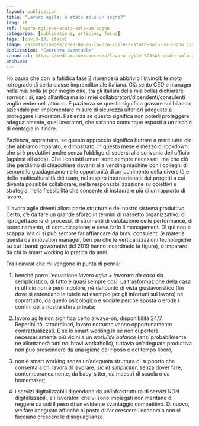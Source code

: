 ```yaml
---
layout: publication
title: "Lavoro agile: è stato solo un sogno?"
lang: it
ref: lavoro-agile-e-stato-solo-un-sogno
categories: [publications, articles, focus]
tags: [covid-19, italy]
image: /assets/images/2020-04-26-lavoro-agile-e-stato-solo-un-sogno.jpg
publication: "Coerenza eventuale"
canonical: https://medium.com/coerenza/lavoro-agile-%C3%A8-stato-solo-un-sogno-4f919be951d7
archive:
---
```


Ho paura che con la fatidica fase 2 riprenderà abbrivio l’invincibile moto retrogrado di certa classe imprenditoriale italiana. Già sento CEO e manager nella mia bolla (o per meglio dire, tra gli italiani della mia bolla) dichiarare sornioni: sì, sarò all’antica ma io i miei collaboratori/dipendenti/consulenti voglio vedermeli attorno. E pazienza se questo significa gravare sul bilancio aziendale per implementare misure di sicurezza ulteriori adeguate a proteggere i lavoratori. Pazienza se questo significa non poterli proteggere adeguatamente, quei lavoratori, che saranno comunque esposti a un rischio di contagio in itinere.

Pazienza, soprattutto, se questo approccio significa buttare a mare tutto ciò che abbiamo imparato, e dimostrato, in questo mese e mezzo di lockdown: che si è produttivi anche senza l’obbligo di sedersi alla scrivania dell’ufficio (against all odds). Che i contatti umani sono sempre necessari, ma che ciò che perdiamo di chiacchiere davanti alla vending machine con i colleghi di sempre lo guadagniamo nelle opportunità di arricchimento della diversità e della multiculturalità dei team, nel respiro internazionale dei progetti a cui diventa possibile collaborare, nella responsabilizzazione su obiettivi e strategia, nella flessibilità che consente di instaurare più di un rapporto di lavoro.

Il lavoro agile diventi allora parte strutturale del nostro sistema produttivo. Certo, c’è da fare un grande sforzo in termini di riassetto organizzativo, di riprogettazione di processi, di strumenti di valutazione delle performance, di coordinamento, di comunicazione; e deve farlo il management. Di qui non si scappa. Ma ci si può sempre far affiancare da bravi consulenti (è materia questa da innovation manager, ben più che le verticalizzazioni tecnologiche su cui i bandi governativi del 2019 hanno incardinato la figura), o imparare da chi lo smart working lo pratica da anni.

Tra i caveat che mi vengono in punta di penna:

1.  benché porre l’equazione *lavoro agile = lavorare da casa* sia semplicistico, di fatto è quasi sempre così. La trasformazione della casa in ufficio non è però indolore, né dal punto di vista giuslavoristico (fin dove si estendano le tutele ad esempio per gli infortuni sul lavoro) né, soprattutto, da quello psicologico e sociale perché sposta o erode i confini della nostra sfera privata;

2.  lavoro agile non significa certo always-on, disponibilità 24/7. Reperibilità, straordinari, lavoro notturno vanno opportunamente contrattualizzati. E se lo smart working in sé non ci porterà necessariamente più vicini a un *work/life balance* (anzi probabilmente ne allontanerà tutti noi bravi workaholic), tuttavia un’adeguata produttiva non può prescindere da una igiene del riposo e del tempo libero;

3.  non è smart working senza un’adeguata struttura di supporto che consenta a chi lavora di lavorare, *sic et simpliciter*, senza dover fare, contemporaneamente, da baby-sitter, da maestri di scuola o da homemaker;

4.  i servizi digitalizzabili dipendono da un’infrastruttura di servizi NON digitalizzabili, e i lavoratori che vi sono impiegati non meritano di reggere da soli il peso di un evidente svantaggio competitivo. Di nuovo, welfare adeguato affinché al posto di far crescere l’economia non si facciano crescere le disuguaglianze.
